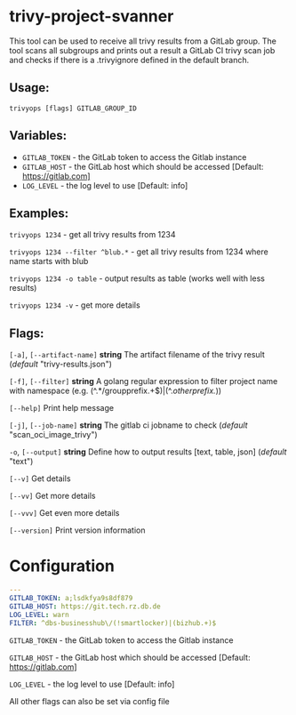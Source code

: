 # trivy-project-svanner


This tool can be used to receive all trivy results from a GitLab group. The tool
scans all subgroups and prints out a result a GitLab CI trivy scan job and checks
if there is a .trivyignore defined in the default branch.

## Usage:
  `trivyops [flags] GITLAB_GROUP_ID`

## Variables:
  - `GITLAB_TOKEN`                - the GitLab token to access the Gitlab instance
  - `GITLAB_HOST`         - the GitLab host which should be accessed [Default: https://gitlab.com]
  - `LOG_LEVEL`                   - the log level to use [Default: info]

## Examples:
`trivyops 1234` - get all trivy results from 1234

`trivyops 1234 --filter ^blub.*` - get all trivy results from 1234 where name starts with blub

`trivyops 1234 -o table` - output results as table (works well with less results)

`trivyops 1234 -v` - get more details

## Flags:

`[-a]`, `[--artifact-name]` **string** The artifact filename of the trivy result (*default* "trivy-results.json")

`[-f]`, `[--filter]` **string** A golang regular expression to filter project name with namespace (e.g. (^.*/groupprefix.+$)|(^.*otherprefix.*))

`[--help]`                   Print help message

`[-j]`, `[--job-name]` **string** The gitlab ci jobname to check (*default* "scan_oci_image_trivy")

`-o`, `[--output]` **string** Define how to output results [text, table, json] (*default* "text")

`[--v]` Get details

`[--vv]` Get more details

`[--vvv]` Get even more details

`[--version]` Print version information

# Configuration

```yaml
---
GITLAB_TOKEN: a;lsdkfya9s8df879
GITLAB_HOST: https://git.tech.rz.db.de
LOG_LEVEL: warn
FILTER: ^dbs-businesshub\/(!smartlocker)|(bizhub.+)$
```

`GITLAB_TOKEN` - the GitLab token to access the Gitlab instance

`GITLAB_HOST` - the GitLab host which should be accessed [Default: https://gitlab.com]

`LOG_LEVEL` - the log level to use [Default: info]

All other flags can also be set via config file